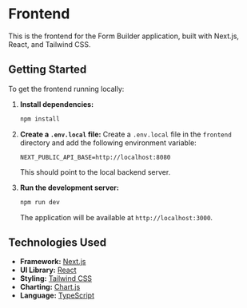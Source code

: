 # Frontend

This is the frontend for the Form Builder application, built with Next.js, React, and Tailwind CSS.

## Getting Started

To get the frontend running locally:

1.  **Install dependencies:**
    ```bash
    npm install
    ```

2.  **Create a `.env.local` file:**
    Create a `.env.local` file in the `frontend` directory and add the following environment variable:
    ```
    NEXT_PUBLIC_API_BASE=http://localhost:8080
    ```
    This should point to the local backend server.

3.  **Run the development server:**
    ```bash
    npm run dev
    ```

    The application will be available at `http://localhost:3000`.

## Technologies Used

*   **Framework:** [Next.js](https://nextjs.org/)
*   **UI Library:** [React](https://reactjs.org/)
*   **Styling:** [Tailwind CSS](https://tailwindcss.com/)
*   **Charting:** [Chart.js](https://www.chartjs.org/)
*   **Language:** [TypeScript](https://www.typescriptlang.org/)